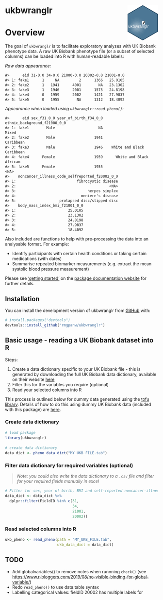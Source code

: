 
<!-- README.md is generated from README.Rmd. Please edit that file -->

# ukbwranglr <img src="test.png" align="right" width="100" />

<!-- badges: start -->

<!-- badges: end -->

# Overview

The goal of `ukbwranglr` is to facilitate exploratory analyses with UK
Biobank phenotype data. A raw UK Biobank phenotype file (or a subset of
selected columns) can be loaded into R with human-readable labels:

*Raw data appearance:*

    #>      eid 31-0.0 34-0.0 21000-0.0 20002-0.0 21001-0.0
    #> 1: fake1      1     NA         2      1366   25.0105
    #> 2: fake2      1   1941      4001        NA   23.1302
    #> 3: fake3      1   1946      2001      1575   24.8198
    #> 4: fake4      0   1959      2002      1421   27.9837
    #> 5: fake5      0   1955        NA      1312   18.4092

*Appearance when loaded using `ukbwranglr::read_pheno()`:*

    #>      eid sex_f31_0_0 year_of_birth_f34_0_0 ethnic_background_f21000_0_0
    #> 1: fake1        Male                    NA                        Mixed
    #> 2: fake2        Male                  1941                    Caribbean
    #> 3: fake3        Male                  1946    White and Black Caribbean
    #> 4: fake4      Female                  1959      White and Black African
    #> 5: fake5      Female                  1955                         <NA>
    #>    noncancer_illness_code_selfreported_f20002_0_0
    #> 1:                            fibrocystic disease
    #> 2:                                           <NA>
    #> 3:                                 herpes simplex
    #> 4:                              meniere's disease
    #> 5:                    prolapsed disc/slipped disc
    #>    body_mass_index_bmi_f21001_0_0
    #> 1:                        25.0105
    #> 2:                        23.1302
    #> 3:                        24.8198
    #> 4:                        27.9837
    #> 5:                        18.4092

Also included are functions to help with pre-processing the data into an
analysable format. For example:

  - Identify participants with certain health conditions or taking
    certain medications (with dates)
  - Summarise repeated biomarker measurements (e.g. extract the mean
    systolic blood pressure measurement)

Please see [‘getting
started’](https://rmgpanw.github.io/ukbwranglr/articles/ukbwranglr.html)
on the [package documentation
website](https://rmgpanw.github.io/ukbwranglr/index.html) for further
details.

## Installation

You can install the development version of ukbwranglr from
[GitHub](https://github.com/rmgpanw/ukbwranglr/tree/dtable) with:

``` r
# install.packages("devtools")
devtools::install_github("rmgpanw/ukbwranglr")
```

## Basic usage - reading a UK Biobank dataset into R

Steps:

1.  Create a data dictionary specific to your UK Biobank file - this is
    generated by downloading the full UK Biobank data dictionary,
    available on their website
    [here](https://biobank.ctsu.ox.ac.uk/crystal/exinfo.cgi?src=accessing_data_guide)
2.  Filter this for the variables you require (optional)
3.  Read your selected columns into R

This process is outlined below for dummy data generated using the [tofu
library](https://github.com/spiros/tofu). Details of how to do this
using dummy UK Biobank data (included with this package) are
[here](TODO).

### Create data dictionary

``` r
# load package
library(ukbwranglr)

# create data dictionary
data_dict <- pheno_data_dict("MY_UKB_FILE.tab")
```

### Filter data dictionary for required variables (optional)

> *Note: you could also write the data dictionary to a `.csv` file and
> filter for your required fields manually in excel*

``` r
# Filter for sex, year of birth, BMI and self-reported noncancer-illness fields
data_dict <- data_dict %>%
  dplyr::filter(FieldID %in% c(31,
                               34,
                               21001,
                               20002))
```

### Read selected columns into R

``` r
ukb_pheno <- read_pheno(path = "MY_UKB_FILE.tab", 
                        ukb_data_dict = data_dict)
```

## TODO

  - Add globalvariables() to remove notes when runnning `check()` (see
    <https://www.r-bloggers.com/2019/08/no-visible-binding-for-global-variable/>)
  - Redo `read_pheno()` to use data.table syntax
  - Labelling categorical values: fieldID 20002 has multiple labels for
